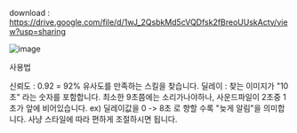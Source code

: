 download : https://drive.google.com/file/d/1wJ_2QsbkMd5cVQDfsk2fBreoUUskActv/view?usp=sharing

![image](https://github.com/SsackTeun/MapleStory_InstallSkill_Timer/assets/24308378/2d6a1a92-91db-4e24-b201-0f7426f63fc1)

사용법

신뢰도 : 0.92 = 92% 유사도를 만족하는 스킬을 찾습니다.
딜레이 : 찾는 이미지가 "10초" 라는 숫자를 포함합니다. 최소한 9초쯤에는 소리가나야하나, 사운드파일이 2초중 1초가 앞에 비어있습니다.
ex) 딜레이값을 0 -> 8초 로 향할 수록 "늦게 알림"을 의미합니다. 사냥 스타일에 따라 편하게 조절하시면 됩니다.
